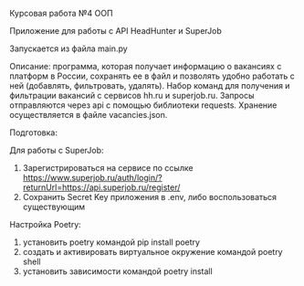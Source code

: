 Курсовая работа №4 ООП

Приложение для работы с API HeadHunter и SuperJob

Запускается из файла main.py

Описание: программа, которая получает информацию о вакансиях с 
платформ в России, сохранять ее в файл и позволять удобно 
работать с ней (добавлять, фильтровать, удалять).
Набор команд для получения и фильтрации вакансий с сервисов 
hh.ru и superjob.ru. Запросы отправляются через api с помощью
библиотеки requests. Хранение осуществляется в файле 
vacancies.json.

Подготовка:

Для работы с SuperJob:
1. Зарегистрироваться на сервисе по ссылке https://www.superjob.ru/auth/login/?returnUrl=https://api.superjob.ru/register/
2. Сохранить Secret Key приложения в .env, 
либо воспользоваться существующим

Настройка Poetry:
1. установить poetry командой pip install poetry
2. создать и активировать виртуальное окружение командой poetry shell 
3. установить зависимости командой poetry install
